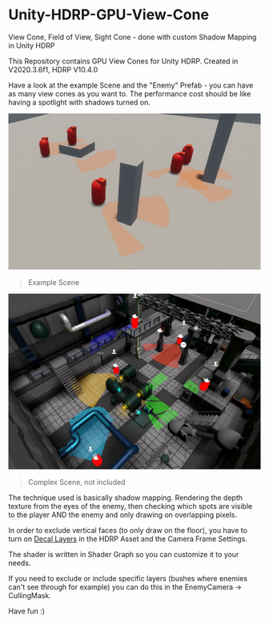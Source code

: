 # Unity-HDRP-GPU-View-Cone
View Cone, Field of View, Sight Cone - done with custom Shadow Mapping in Unity HDRP


This Repository contains GPU View Cones for Unity HDRP.
Created in V2020.3.6f1, HDRP V10.4.0



Have a look at the example Scene and the "Enemy" Prefab - you can have as many view cones as you want to.
The performance cost should be like having a spotlight with shadows turned on.

![](images/GameScene.png)

> Example Scene

![](images/ComplexScene.jpg)

> Complex Scene, not included

The technique used is basically shadow mapping. Rendering the depth texture from the eyes of the enemy, then checking which spots are visible to the player AND the enemy and only drawing on overlapping pixels.

In order to exclude vertical faces (to only draw on the floor), you have to turn on [Decal Layers](https://docs.unity3d.com/Packages/com.unity.render-pipelines.high-definition@10.4/manual/Decal.html "DecalLayers") in the HDRP Asset and the Camera Frame Settings.

The shader is written in Shader Graph so you can customize it to your needs.

If you need to exclude or include specific layers (bushes where enemies can't see through for example) you can do this in the EnemyCamera -> CullingMask.

Have fun :)
